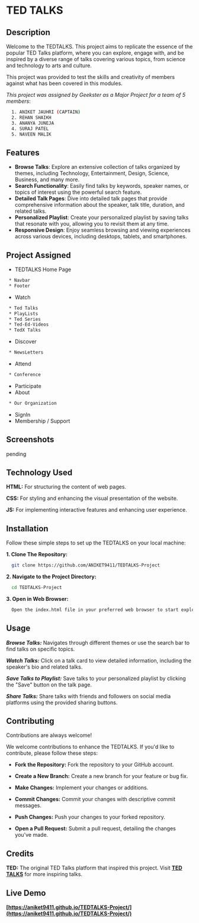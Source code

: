 # TED TALKS
## Description

Welcome to the TEDTALKS. This project aims to replicate the essence of the popular TED Talks platform, where you can explore, engage with, and be inspired by a diverse range of talks covering various topics, from science and technology to arts and culture.

This project was provided to test the skills and creativity of members against what has been covered in this modules.

*This project was assigned by Geekster as a Major Project for a team of 5 members*:
```bash
  1. ANIKET JAUHRI (CAPTAIN)
  2. REHAN SHAIKH
  3. ANANYA JUNEJA
  4. SURAJ PATEL
  5. NAVEEN MALIK
```



## Features

- **Browse Talks**: Explore an extensive collection of talks organized by themes, including Technology, Entertainment, Design, Science, Business, and many more.
- **Search Functionality**: Easily find talks by keywords, speaker names, or topics of interest using the powerful search feature.
- **Detailed Talk Pages**: Dive into detailed talk pages that provide comprehensive information about the speaker, talk title, duration, and related talks.
- **Personalized Playlist**: Create your personalized playlist by saving talks that resonate with you, allowing you to revisit them at any time.
- **Responsive Design**: Enjoy seamless browsing and viewing experiences across various devices, including desktops, tablets, and smartphones.
## Project Assigned

- TEDTALKS Home Page
```bash
 * Navbar
 * Footer
```
- Watch
```bash
 * Ted Talks
 * PlayLists
 * Ted Series
 * Ted-Ed-Videos
 * TedX Talks
```
- Discover
```bash
 * NewsLetters
```
- Attend
```bash
 * Conference
```
- Participate
- About
```bash
 * Our Organization
```
- SignIn
- Membership / Support

## Screenshots
pending
## Technology Used

**HTML:** For structuring the content of web pages.

**CSS:** For styling and enhancing the visual presentation of the website.

**JS:** For implementing interactive features and enhancing user experience.

## Installation

Follow these simple steps to set up the TEDTALKS on your local machine:

  **1. Clone The Repository:**
```bash
  git clone https://github.com/ANIKET9411/TEDTALKS-Project
```
**2. Navigate to the Project Directory:**
```bash
  cd TEDTALKS-Project
```
**3. Open in Web Browser:**
```bash
  Open the index.html file in your preferred web browser to start exploring TEDTALKS.
```
## Usage

**_Browse Talks:_** Navigates through different themes or use the search bar to find talks on specific topics.

**_Watch Talks:_** Click on a talk card to view detailed information, including the speaker's bio and related talks.

**_Save Talks to Playlist:_** Save talks to your personalized playlist by clicking the "Save" button on the talk page.

**_Share Talks:_** Share talks with friends and followers on social media platforms using the provided sharing buttons.




## Contributing

Contributions are always welcome!

We welcome contributions to enhance the TEDTALKS. If you'd like to contribute, please follow these steps:

- **Fork the Repository:** Fork the repository to your GitHub account.

- **Create a New Branch:** Create a new branch for your feature or bug fix.

- **Make Changes:** Implement your changes or additions.

- **Commit Changes:** Commit your changes with descriptive commit messages.

- **Push Changes:** Push your changes to your forked repository.

- **Open a Pull Request:** Submit a pull request, detailing the changes you've made.


## Credits
**TED:** The original TED Talks platform that inspired this project. Visit **[TED TALKS](https://www.ted.com/)** for more inspiring talks.
## Live Demo
**[https://aniket9411.github.io/TEDTALKS-Project/](https://aniket9411.github.io/TEDTALKS-Project/)**
